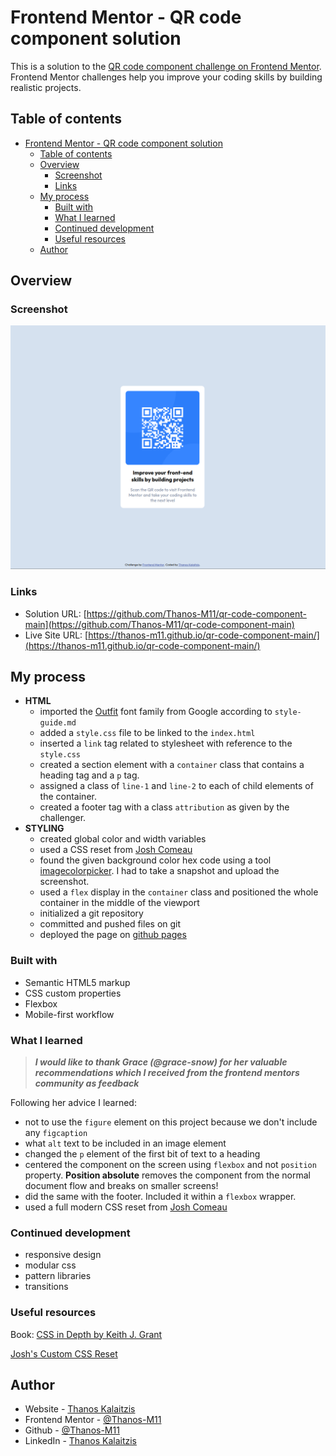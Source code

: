 # Frontend Mentor - QR code component solution

This is a solution to the [QR code component challenge on Frontend Mentor](https://www.frontendmentor.io/challenges/qr-code-component-iux_sIO_H). Frontend Mentor challenges help you improve your coding skills by building realistic projects.

## Table of contents

- [Frontend Mentor - QR code component solution](#frontend-mentor---qr-code-component-solution)
  - [Table of contents](#table-of-contents)
  - [Overview](#overview)
    - [Screenshot](#screenshot)
    - [Links](#links)
  - [My process](#my-process)
    - [Built with](#built-with)
    - [What I learned](#what-i-learned)
    - [Continued development](#continued-development)
    - [Useful resources](#useful-resources)
  - [Author](#author)

## Overview

### Screenshot

![Screenshot](./screenshot.png)

### Links

- Solution URL: [https://github.com/Thanos-M11/qr-code-component-main](https://github.com/Thanos-M11/qr-code-component-main)
- Live Site URL: [https://thanos-m11.github.io/qr-code-component-main/](https://thanos-m11.github.io/qr-code-component-main/)

## My process

- **HTML**
  - imported the [Outfit](https://fonts.google.com/selection?query=outfit) font family from Google according to `style-guide.md`
  - added a `style.css` file to be linked to the `index.html`
  - inserted a `link` tag related to stylesheet with reference to the `style.css`
  - created a section element with a `container` class that contains a heading tag and a `p` tag.
  - assigned a class of `line-1` and `line-2` to each of child elements of the container.
  - created a footer tag with a class `attribution` as given by the challenger.
- **STYLING**
  - created global color and width variables
  - used a CSS reset from [Josh Comeau](https://www.joshwcomeau.com/css/custom-css-reset/)
  - found the given background color hex code using a tool [imagecolorpicker](https://imagecolorpicker.com/). I had to take a snapshot and upload the screenshot.
  - used a `flex` display in the `container` class and positioned the whole container in the middle of the viewport
  - initialized a git repository
  - committed and pushed files on git
  - deployed the page on [github pages](https://pages.github.com/)

### Built with

- Semantic HTML5 markup
- CSS custom properties
- Flexbox
- Mobile-first workflow

### What I learned

> **_I would like to thank Grace (@grace-snow) for her valuable recommendations which I received from the frontend mentors community as feedback_**

Following her advice I learned:

- not to use the `figure` element on this project because we don't include any `figcaption`
- what `alt` text to be included in an image element
- changed the `p` element of the first bit of text to a heading
- centered the component on the screen using `flexbox` and not `position` property. **Position absolute** removes the component from the normal document flow and breaks on smaller screens!
- did the same with the footer. Included it within a `flexbox` wrapper.
- used a full modern CSS reset from [Josh Comeau](https://www.joshwcomeau.com/css/custom-css-reset/)

### Continued development

- responsive design
- modular css
- pattern libraries
- transitions

### Useful resources

Book: [CSS in Depth by Keith J. Grant](https://www.manning.com/books/css-in-depth-second-edition)

[Josh's Custom CSS Reset](https://www.joshwcomeau.com/css/custom-css-reset/)

## Author

- Website - [Thanos Kalaitzis](https://thanosdev.netlify.app)
- Frontend Mentor - [@Thanos-M11](https://www.frontendmentor.io/profile/Thanos-M11)
- Github - [@Thanos-M11](https://github.com/Thanos-M11)
- LinkedIn - [Thanos Kalaitzis](https://www.linkedin.com/in/thanoskalaitzis/)
